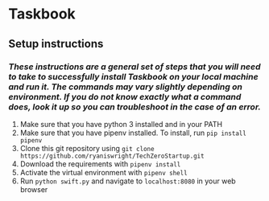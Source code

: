 # Taskbook 

## Setup instructions
### *These instructions are a general set of steps that you will need to take to successfully install Taskbook on your local machine and run it. The commands may vary slightly depending on environment. If you do not know exactly what a command does, look it up so you can troubleshoot in the case of an error.*
1. Make sure that you have python 3 installed and in your PATH
2. Make sure that you have pipenv installed. To install, run `pip install pipenv`
3. Clone this git repository using `git clone https://github.com/ryaniswright/TechZeroStartup.git`
4. Download the requirements with `pipenv install`
5. Activate the virtual environment with `pipenv shell`
6. Run `python swift.py` and navigate to `localhost:8080` in your web browser